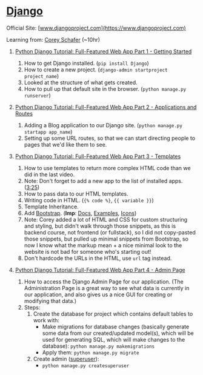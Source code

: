 # [Django](https://en.wikipedia.org/wiki/Django_(web_framework))

Official Site: [www.djangoproject.com](https://www.djangoproject.com)

Learning from: [Corey Schafer](https://youtube.com/playlist?list=PL-osiE80TeTtoQCKZ03TU5fNfx2UY6U4p) (~10hr)

1. [Python Django Tutorial: Full-Featured Web App Part 1 - Getting Started](https://www.youtube.com/watch?v=UmljXZIypDc&list=PL-osiE80TeTtoQCKZ03TU5fNfx2UY6U4p&ab_channel=CoreySchafer)
   1. How to get Django installed. (`pip install Django`)
   2. How to create a new project. (`django-admin startproject project_name`)
   3. Looked at the structure of what gets created.
   4. How to pull up that default site in the browser. (`python manage.py runserver`)

2. [Python Django Tutorial: Full-Featured Web App Part 2 - Applications and Routes](https://www.youtube.com/watch?v=a48xeeo5Vnk&list=PL-osiE80TeTtoQCKZ03TU5fNfx2UY6U4p&index=2&ab_channel=CoreySchafer)
   1. Adding a Blog application to our Django site. (`python manage.py startapp app_name`)
   2. Setting up some URL routes, so that we can start directing people to pages that we'd like them to see.

3. [Python Django Tutorial: Full-Featured Web App Part 3 - Templates](https://www.youtube.com/watch?v=qDwdMDQ8oX4&list=PL-osiE80TeTtoQCKZ03TU5fNfx2UY6U4p&index=3&ab_channel=CoreySchafer)
   1. How to use templates to return more complex HTML code than we did in the last video.
   2. Note: Don't forget to add a new app to the list of installed apps. ([3:25](https://www.youtube.com/watch?v=qDwdMDQ8oX4&list=PL-osiE80TeTtoQCKZ03TU5fNfx2UY6U4p&index=3&ab_channel=CoreySchafer&t=206))
   3. How to pass data to our HTML templates.
   4. Writing code in HTML. (`{% code %}`, `{{ variable }}`)
   5. Template Inheritance.
   6. Add [Bootstrap](https://getbootstrap.com). (**Imp**: [Docs](https://getbootstrap.com/docs), [Examples](https://getbootstrap.com/examples), [Icons](https://icons.getbootstrap.com))
   7. Note: Corey added a lot of HTML and CSS for custom structuring and styling, but didn't walk through those
      snippets, as this is backend course, not frontend (or fullstack), so I did not copy-pasted those snippets, but
      pulled up minimal snippets from Bootstrap, so now I know what the markup mean + a nice minimal look to the website
      is not bad for someone who's starting out!
   8. Don't hardcode the URLs in the HTML, use `url` tag instead.

4. [Python Django Tutorial: Full-Featured Web App Part 4 - Admin Page](https://www.youtube.com/watch?v=1PkNiYlkkjo&list=PL-osiE80TeTtoQCKZ03TU5fNfx2UY6U4p&index=4&ab_channel=CoreySchafer)
   1. How to access the Django Admin Page for our application. (The Administration Page is a great way to see what data is currently in our application, and also gives us a nice GUI for creating or modifying that data.)
   2. Steps:
      1. Create the database for project which contains default tables to work with:
         - Make migrations for database changes (basically generate some data from our created/updated model(s), which will be used for generating SQL, which will make changes to the database): `python manage.py makemigrations`
         - Apply them: `python manage.py migrate`
      2. Create admin ([superuser](https://en.wikipedia.org/wiki/Superuser)):
         - `python manage.py createsuperuser`
